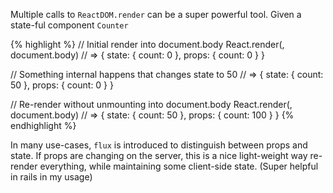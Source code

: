 Multiple calls to `ReactDOM.render` can be a super powerful tool. Given a
state-ful component `Counter`

{% highlight %}
// Initial render into document.body
React.render(<Counter count=0 />, document.body)
// => { state: { count: 0 }, props: { count: 0 } }

// Something internal happens that changes state to 50
// => { state: { count: 50 }, props: { count: 0 } }

// Re-render without unmounting into document.body
React.render(<Counter count=100 />, document.body)
// => { state: { count: 50 }, props: { count: 100 } }
{% endhighlight %}

In many use-cases, `flux` is introduced to distinguish between props and state.
If props are changing on the server, this is a nice light-weight way re-render
everything, while maintaining some client-side state. (Super helpful in rails in
my usage)
